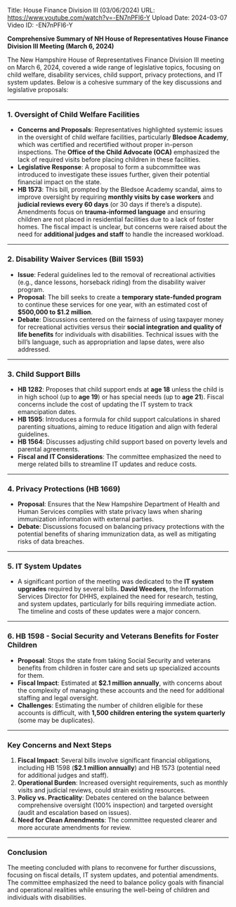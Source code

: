 Title: House Finance Division III (03/06/2024)
URL: https://www.youtube.com/watch?v=-EN7nPFl6-Y
Upload Date: 2024-03-07
Video ID: -EN7nPFl6-Y

**Comprehensive Summary of NH House of Representatives House Finance Division III Meeting (March 6, 2024)**

The New Hampshire House of Representatives Finance Division III meeting on March 6, 2024, covered a wide range of legislative topics, focusing on child welfare, disability services, child support, privacy protections, and IT system updates. Below is a cohesive summary of the key discussions and legislative proposals:

---

### **1. Oversight of Child Welfare Facilities**
- **Concerns and Proposals**: Representatives highlighted systemic issues in the oversight of child welfare facilities, particularly **Bledsoe Academy**, which was certified and recertified without proper in-person inspections. The **Office of the Child Advocate (OCA)** emphasized the lack of required visits before placing children in these facilities.
- **Legislative Response**: A proposal to form a subcommittee was introduced to investigate these issues further, given their potential financial impact on the state.
- **HB 1573**: This bill, prompted by the Bledsoe Academy scandal, aims to improve oversight by requiring **monthly visits by case workers** and **judicial reviews every 60 days** (or 30 days if there’s a dispute). Amendments focus on **trauma-informed language** and ensuring children are not placed in residential facilities due to a lack of foster homes. The fiscal impact is unclear, but concerns were raised about the need for **additional judges and staff** to handle the increased workload.

---

### **2. Disability Waiver Services (Bill 1593)**
- **Issue**: Federal guidelines led to the removal of recreational activities (e.g., dance lessons, horseback riding) from the disability waiver program.
- **Proposal**: The bill seeks to create a **temporary state-funded program** to continue these services for one year, with an estimated cost of **$500,000 to $1.2 million**.
- **Debate**: Discussions centered on the fairness of using taxpayer money for recreational activities versus their **social integration and quality of life benefits** for individuals with disabilities. Technical issues with the bill’s language, such as appropriation and lapse dates, were also addressed.

---

### **3. Child Support Bills**
- **HB 1282**: Proposes that child support ends at **age 18** unless the child is in high school (up to **age 19**) or has special needs (up to **age 21**). Fiscal concerns include the cost of updating the IT system to track emancipation dates.
- **HB 1595**: Introduces a formula for child support calculations in shared parenting situations, aiming to reduce litigation and align with federal guidelines.
- **HB 1564**: Discusses adjusting child support based on poverty levels and parental agreements.
- **Fiscal and IT Considerations**: The committee emphasized the need to merge related bills to streamline IT updates and reduce costs.

---

### **4. Privacy Protections (HB 1669)**
- **Proposal**: Ensures that the New Hampshire Department of Health and Human Services complies with state privacy laws when sharing immunization information with external parties.
- **Debate**: Discussions focused on balancing privacy protections with the potential benefits of sharing immunization data, as well as mitigating risks of data breaches.

---

### **5. IT System Updates**
- A significant portion of the meeting was dedicated to the **IT system upgrades** required by several bills. **David Weeders**, the Information Services Director for DHHS, explained the need for research, testing, and system updates, particularly for bills requiring immediate action. The timeline and costs of these updates were a major concern.

---

### **6. HB 1598 - Social Security and Veterans Benefits for Foster Children**
- **Proposal**: Stops the state from taking Social Security and veterans benefits from children in foster care and sets up specialized accounts for them.
- **Fiscal Impact**: Estimated at **$2.1 million annually**, with concerns about the complexity of managing these accounts and the need for additional staffing and legal oversight.
- **Challenges**: Estimating the number of children eligible for these accounts is difficult, with **1,500 children entering the system quarterly** (some may be duplicates).

---

### **Key Concerns and Next Steps**
1. **Fiscal Impact**: Several bills involve significant financial obligations, including HB 1598 (**$2.1 million annually**) and HB 1573 (potential need for additional judges and staff).
2. **Operational Burden**: Increased oversight requirements, such as monthly visits and judicial reviews, could strain existing resources.
3. **Policy vs. Practicality**: Debates centered on the balance between comprehensive oversight (100% inspection) and targeted oversight (audit and escalation based on issues).
4. **Need for Clean Amendments**: The committee requested clearer and more accurate amendments for review.

---

### **Conclusion**
The meeting concluded with plans to reconvene for further discussions, focusing on fiscal details, IT system updates, and potential amendments. The committee emphasized the need to balance policy goals with financial and operational realities while ensuring the well-being of children and individuals with disabilities.